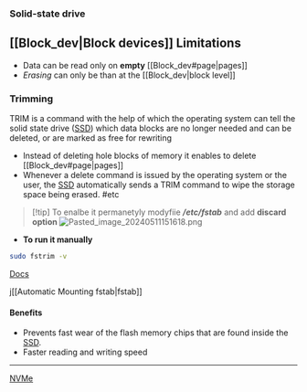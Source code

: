 ### Solid-state drive 


## [[Block_dev|Block devices]] Limitations
- Data can be read only on **empty** [[Block_dev#page|pages]]
- *Erasing* can only be than at the [[Block_dev|block level]] 

### Trimming
TRIM is a command with the help of which the operating system can tell the solid state drive ([SSD](/SSD.md)) which data blocks are no longer needed and can be deleted, or are marked as free for rewriting
- Instead of deleting hole blocks of memory it enables to delete [[Block_dev#page|pages]]
- Whenever a delete command is issued by the operating system or the user, the [SSD](/SSD.md) automatically sends a TRIM command to wipe the storage space being erased.
#etc 
>[!tip] To enalbe it permanetyly modyfiie
>***/etc/fstab*** and add **discard option**
>![Pasted_image_20240511151618.png](/static/Pasted_image_20240511151618.png)
	
- **To run it manually**
```bash
sudo fstrim -v 
```

[Docs](https://www.baeldung.com/linux/trim-ssd#2-modifying-theetcfstab-file) 

j[[Automatic Mounting fstab|fstab]]

#### Benefits
- Prevents fast wear of the flash memory chips that are found inside the [SSD](/SSD.md).
- Faster reading and writing speed 

---


[NVMe](/NVMe.md)